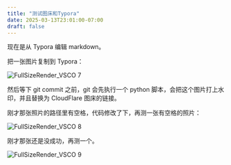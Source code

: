 ```yaml
---
title: "测试图床和Typora"
date: 2025-03-13T23:01:00-07:00
draft: false
---
```




现在是从 Typora 编辑 markdown。



把一张图片复制到 Typora：

![FullSizeRender_VSCO 7](https://img.shuang.blog/2025/03/9c96bc55d21295e8b87cc7f8718eb1fb_watermarked_combined.png#wm:both)

然后等下 git commit 之前，git 会先执行一个 python 脚本，会把这个图片打上水印，并且替换为 CloudFlare 图床的链接。



刚才那张照片的路径里有空格，代码修改了下，再测一张有空格的照片：



![FullSizeRender_VSCO 8](https://img.shuang.blog/2025/03/cb244034fb7886a880f7dc7311e5f55c_watermarked_combined.png#wm:both)

刚才那张还是没成功，再测一个。

![FullSizeRender_VSCO 9](https://img.shuang.blog/2025/03/f40a6e3b1f85fd8528e4ac241b8ca894_watermarked_combined.png#wm:both)





